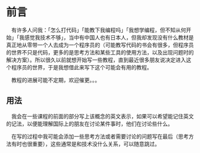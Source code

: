# 前言


&emsp;有许多人问我：「怎么打代码」「能教下我编程吗」「我想学编程，但不知从何开始」「我感觉我技术不够」，当中有中国人也有日本人，但我却发现没有什么教材是真正地从零带一个人去成为一个程序员的（可能教写代码的书会有很多，但程序员的世界不只是代码，更多的是思考方法和某些工具的使用方法，以及出现问题时的解决方案）。所以很久以前就想开始写一些教程，直到最近很多朋友说决定进入这个程序员的世界，于是我想借此来写下这个可能会有用的教程。

&emsp;教程的进展可能不定期，欢迎催更。。。


## 用法

&emsp;我会在一些课程的前面的部分写上该概念的英文表示，如果可以希望能记住英文的记法，以便能理解国际上的朋友在讨论某件事时，他们在讨论些什么。

&emsp;在写的过程中我可能会添加一些思考方法或者需要讨论的问题写在最后（思考方法有时也很重要），这些通常是和技术没什么关系，可以随意跳过。


